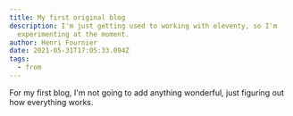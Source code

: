 ```yaml
---
title: My first original blog
description: I'm just getting used to working with eleventy, so I'm
  experimenting at the moment.
author: Henri Fournier
date: 2021-05-31T17:05:33.094Z
tags:
  - from
---
```

For my first blog, I'm not going to add anything wonderful, just figuring out how everything works.